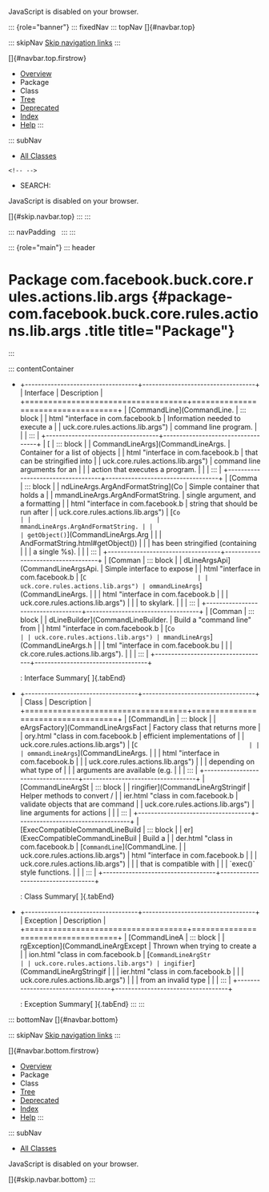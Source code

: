 <div>

JavaScript is disabled on your browser.

</div>

::: {role="banner"}
::: fixedNav
::: topNav
[]{#navbar.top}

::: skipNav
[Skip navigation links](#skip.navbar.top "Skip navigation links")
:::

[]{#navbar.top.firstrow}

-   [Overview](../../../../../../../../index.html)
-   Package
-   Class
-   [Tree](package-tree.html)
-   [Deprecated](../../../../../../../../deprecated-list.html)
-   [Index](../../../../../../../../index-all.html)
-   [Help](../../../../../../../../help-doc.html)
:::

::: subNav
-   [All Classes](../../../../../../../../allclasses.html)

```{=html}
<!-- -->
```
-   SEARCH:

<div>

<div>

JavaScript is disabled on your browser.

</div>

</div>

[]{#skip.navbar.top}
:::
:::

::: navPadding
 
:::
:::

::: {role="main"}
::: header
# Package com.facebook.buck.core.rules.actions.lib.args {#package-com.facebook.buck.core.rules.actions.lib.args .title title="Package"}
:::

::: contentContainer
-   +-----------------------------------+-----------------------------------+
    | Interface                         | Description                       |
    +===================================+===================================+
    | [CommandLine](CommandLine.        | ::: block                         |
    | html "interface in com.facebook.b | Information needed to execute a   |
    | uck.core.rules.actions.lib.args") | command line program.             |
    |                                   | :::                               |
    +-----------------------------------+-----------------------------------+
    | [                                 | ::: block                         |
    | CommandLineArgs](CommandLineArgs. | Container for a list of objects   |
    | html "interface in com.facebook.b | that can be stringified into      |
    | uck.core.rules.actions.lib.args") | command line arguments for an     |
    |                                   | action that executes a program.   |
    |                                   | :::                               |
    +-----------------------------------+-----------------------------------+
    | [Comma                            | ::: block                         |
    | ndLineArgs.ArgAndFormatString](Co | Simple container that holds a     |
    | mmandLineArgs.ArgAndFormatString. | single argument, and a formatting |
    | html "interface in com.facebook.b | string that should be run after   |
    | uck.core.rules.actions.lib.args") | [`Co                              |
    |                                   | mmandLineArgs.ArgAndFormatString. |
    |                                   | getObject()`](CommandLineArgs.Arg |
    |                                   | AndFormatString.html#getObject()) |
    |                                   | has been stringified (containing  |
    |                                   | a single %s).                     |
    |                                   | :::                               |
    +-----------------------------------+-----------------------------------+
    | [Comman                           | ::: block                         |
    | dLineArgsApi](CommandLineArgsApi. | Simple interface to expose        |
    | html "interface in com.facebook.b | [`C                               |
    | uck.core.rules.actions.lib.args") | ommandLineArgs`](CommandLineArgs. |
    |                                   | html "interface in com.facebook.b |
    |                                   | uck.core.rules.actions.lib.args") |
    |                                   | to skylark.                       |
    |                                   | :::                               |
    +-----------------------------------+-----------------------------------+
    | [Comman                           | ::: block                         |
    | dLineBuilder](CommandLineBuilder. | Build a \"command line\" from     |
    | html "interface in com.facebook.b | [`Co                              |
    | uck.core.rules.actions.lib.args") | mmandLineArgs`](CommandLineArgs.h |
    |                                   | tml "interface in com.facebook.bu |
    |                                   | ck.core.rules.actions.lib.args"). |
    |                                   | :::                               |
    +-----------------------------------+-----------------------------------+

    : Interface Summary[ ]{.tabEnd}

-   +-----------------------------------+-----------------------------------+
    | Class                             | Description                       |
    +===================================+===================================+
    | [CommandLin                       | ::: block                         |
    | eArgsFactory](CommandLineArgsFact | Factory class that returns more   |
    | ory.html "class in com.facebook.b | efficient implementations of      |
    | uck.core.rules.actions.lib.args") | [`C                               |
    |                                   | ommandLineArgs`](CommandLineArgs. |
    |                                   | html "interface in com.facebook.b |
    |                                   | uck.core.rules.actions.lib.args") |
    |                                   | depending on what type of         |
    |                                   | arguments are available (e.g.     |
    |                                   | :::                               |
    +-----------------------------------+-----------------------------------+
    | [CommandLineArgSt                 | ::: block                         |
    | ringifier](CommandLineArgStringif | Helper methods to convert /       |
    | ier.html "class in com.facebook.b | validate objects that are command |
    | uck.core.rules.actions.lib.args") | line arguments for actions        |
    |                                   | :::                               |
    +-----------------------------------+-----------------------------------+
    | [ExecCompatibleCommandLineBuild   | ::: block                         |
    | er](ExecCompatibleCommandLineBuil | Build a                           |
    | der.html "class in com.facebook.b | [`CommandLine`](CommandLine.      |
    | uck.core.rules.actions.lib.args") | html "interface in com.facebook.b |
    |                                   | uck.core.rules.actions.lib.args") |
    |                                   | that is compatible with           |
    |                                   | \`exec()\` style functions.       |
    |                                   | :::                               |
    +-----------------------------------+-----------------------------------+

    : Class Summary[ ]{.tabEnd}

-   +-----------------------------------+-----------------------------------+
    | Exception                         | Description                       |
    +===================================+===================================+
    | [CommandLineA                     | ::: block                         |
    | rgException](CommandLineArgExcept | Thrown when trying to create a    |
    | ion.html "class in com.facebook.b | [`CommandLineArgStr               |
    | uck.core.rules.actions.lib.args") | ingifier`](CommandLineArgStringif |
    |                                   | ier.html "class in com.facebook.b |
    |                                   | uck.core.rules.actions.lib.args") |
    |                                   | from an invalid type              |
    |                                   | :::                               |
    +-----------------------------------+-----------------------------------+

    : Exception Summary[ ]{.tabEnd}
:::
:::

::: bottomNav
[]{#navbar.bottom}

::: skipNav
[Skip navigation links](#skip.navbar.bottom "Skip navigation links")
:::

[]{#navbar.bottom.firstrow}

-   [Overview](../../../../../../../../index.html)
-   Package
-   Class
-   [Tree](package-tree.html)
-   [Deprecated](../../../../../../../../deprecated-list.html)
-   [Index](../../../../../../../../index-all.html)
-   [Help](../../../../../../../../help-doc.html)
:::

::: subNav
-   [All Classes](../../../../../../../../allclasses.html)

<div>

<div>

JavaScript is disabled on your browser.

</div>

</div>

[]{#skip.navbar.bottom}
:::
